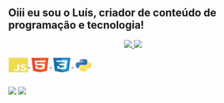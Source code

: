 ## Oiii eu sou o Luís, criador de conteúdo de programação e tecnologia!
<div align="center">
  <a href="https://github.com/LuisGomes18">
  <img height="180em" src="https://github-readme-stats.vercel.app/api?username=LuisGomes18&show_icons=true&theme=dracula&include_all_commits=true&count_private=true"/>
  <img height="180em" src="https://github-readme-stats.vercel.app/api/top-langs/?username=LuisGomes18&layout=compact&langs_count=7&theme=dracula"/>
</div>
<div style="display: inline_block"><br>
  <img align="center" alt="LuisGomes18-Js" height="30" width="40" src="https://raw.githubusercontent.com/devicons/devicon/master/icons/javascript/javascript-plain.svg">
  <img align="center" alt="LuisGomes18-HTML" height="30" width="40" src="https://raw.githubusercontent.com/devicons/devicon/master/icons/html5/html5-original.svg">
  <img align="center" alt="LuisGomes18-CSS" height="30" width="40" src="https://raw.githubusercontent.com/devicons/devicon/master/icons/css3/css3-original.svg">
  <img align="center" alt="LuisGomes18-Python" height="30" width="40" src="https://raw.githubusercontent.com/devicons/devicon/master/icons/python/python-original.svg">
</div>
  
  ##
 
<div> 
  <a href="https://instagram.com/olluiscarlos" target="_blank"><img src="https://img.shields.io/badge/-Instagram-%23E4405F?style=for-the-badge&logo=instagram&logoColor=white" target="_blank"></a>
  <a href = "mailto:luiscogomes@edu.madeira.gov.pt"><img src="https://img.shields.io/badge/-Outlook-%23333?style=for-the-badge&logo=gmail&logoColor=white" target="_blank"></a>

  <!---
  ![Snake animation](https://github.com/LuisGomes18/LuisGomes18/blob/output/github-contribution-grid-snake.svg)
 --->
  
</div>

<!---
LuisGomes18/LuisGomes18 is a ✨ special ✨ repository because its `README.md` (this file) appears on your GitHub profile.
You can click the Preview link to take a look at your changes.
--->
